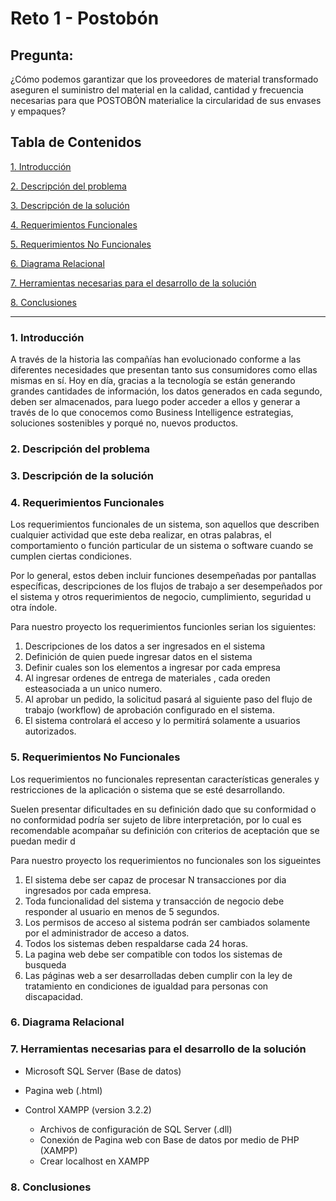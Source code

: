 # Reto 1 - Postobón

## Pregunta:
¿Cómo podemos garantizar que los proveedores de material transformado aseguren el suministro del material en la calidad, cantidad y frecuencia necesarias para que POSTOBÓN materialice la circularidad de sus envases y empaques?

## Tabla de Contenidos
[1. Introducción](#introducción)

[2. Descripción del problema](#descripción-del-problema)

[3. Descripción de la solución](#descripción-de-la-solución)

[4. Requerimientos Funcionales](#requerimientos-funcionales)

[5. Requerimientos No Funcionales](#requerimientos-no-funcionales)

[6. Diagrama Relacional](#diagrama-relacion)

[7. Herramientas necesarias para el desarrollo de la solución](#herramientas-necesarias-para-el-desarrollo-de-la-solución)

[8. Conclusiones](#conclusiones)

***

### 1. Introducción

A través de la historia las compañías han evolucionado conforme a las diferentes necesidades que presentan tanto sus consumidores como ellas mismas en sí.
Hoy en día, gracias a la tecnología se están generando grandes cantidades de información, los datos generados en cada segundo, deben ser almacenados, para luego poder acceder a ellos y generar a través de lo que conocemos como Business Intelligence estrategias, soluciones sostenibles y porqué no, nuevos productos.

### 2. Descripción del problema
### 3. Descripción de la solución 
### 4. Requerimientos Funcionales
Los requerimientos funcionales de un sistema, son aquellos que describen cualquier actividad que este deba realizar, en otras palabras, el comportamiento o función particular de un sistema o software cuando se cumplen ciertas condiciones.

Por lo general, estos deben incluir funciones desempeñadas por pantallas específicas, descripciones de los flujos de trabajo a ser desempeñados por el sistema y otros requerimientos de negocio, cumplimiento, seguridad u otra índole.

Para nuestro proyecto los requerimientos funcionles serian los siguientes:
 1. Descripciones de los datos a ser ingresados en el sistema
 2. Definición de quien puede ingresar datos en el sistema
 3. Definir cuales son los elementos a ingresar por cada empresa
 4. Al ingresar ordenes de entrega de materiales , cada oreden esteasociada a un unico numero.
 5. Al aprobar un pedido, la solicitud pasará al siguiente paso del flujo de trabajo (workflow) de aprobación configurado en el sistema.
 6. El sistema controlará el acceso y lo permitirá solamente a usuarios autorizados.
 
### 5. Requerimientos No Funcionales
Los requerimientos no funcionales representan características generales y restricciones de la aplicación o sistema que se esté desarrollando.

Suelen presentar dificultades en su definición dado que su conformidad o no conformidad podría ser sujeto de libre interpretación, por lo cual es recomendable acompañar su definición con criterios de aceptación que se puedan medir d

Para nuestro proyecto los requerimientos no funcionales son los sigueintes

 1. El sistema debe ser capaz de procesar N transacciones por dia ingresados por cada empresa.
 2. Toda funcionalidad del sistema y transacción de negocio debe responder al usuario en menos de 5 segundos.
 3. Los permisos de acceso al sistema podrán ser cambiados solamente por el administrador de acceso a datos.
 4. Todos los sistemas deben respaldarse cada 24 horas.
 5. La pagina web debe ser compatible con todos los sistemas de busqueda
 6. Las páginas web a ser desarrolladas deben cumplir con la ley de tratamiento en condiciones de igualdad para personas con discapacidad.

### 6. Diagrama Relacional
### 7. Herramientas necesarias para el desarrollo de la solución

- Microsoft SQL Server (Base de datos)
- Pagina web (.html)  

- Control XAMPP (version 3.2.2)
  * Archivos de configuración de SQL Server (.dll)
  * Conexión de Pagina web con Base de datos por medio de PHP (XAMPP)
  * Crear localhost en XAMPP
  

### 8. Conclusiones
